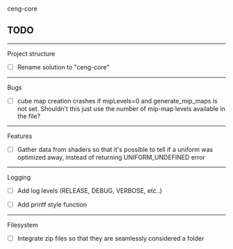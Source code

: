 ceng-core

TODO
------------------------------------------

------------------------------------------
Project structure

- [ ] Rename solution to "ceng-core"

------------------------------------------
Bugs

- [ ] cube map creation crashes if mipLevels=0 and generate_mip_maps is not set.
      Shouldn't this just use the number of mip-map levels available in the file?

------------------------------------------
Features

- [ ] Gather data from shaders so that it's possible to tell if a uniform was optimized
      away, instead of returning UNIFORM_UNDEFINED error

------------------------------------------
Logging

- [ ] Add log levels (RELEASE, DEBUG, VERBOSE, etc..)

- [ ] Add printf style function

------------------------------------------
Filesystem

- [ ] Integrate zip files so that they are seamlessly considered a folder